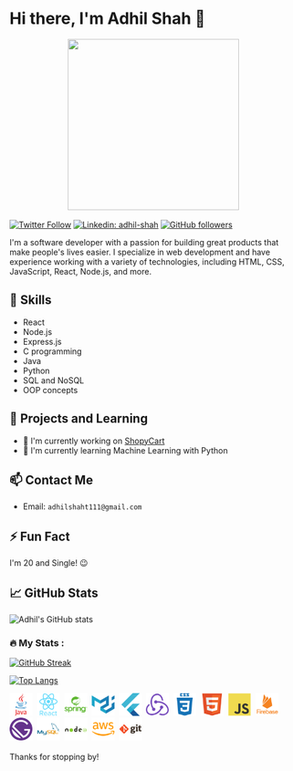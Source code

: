 # Hi there, I'm Adhil Shah 👋
<div id="header" align="center">
  <img src="https://media.giphy.com/media/gjrYDwbjnK8x36xZIO/giphy.gif" height = "300" width="300"/>
</div>

<!-- Social Media Badges -->

[![Twitter Follow](https://img.shields.io/twitter/follow/ShahDevp0?color=1DA1F2&label=Follow&logo=twitter&style=for-the-badge)](https://twitter.com/ShahDevp0) 
[![Linkedin: adhil-shah](https://img.shields.io/badge/-adhilshah-blue?style=for-the-badge&logo=Linkedin&logoColor=white&link=https://www.linkedin.com/in/adhil-shah-5643101b4/)](https://www.linkedin.com/in/adhil-shah-5643101b4/) 
[![GitHub followers](https://img.shields.io/github/followers/ADHIL007?logo=GitHub&style=for-the-badge)](https://github.com/ADHIL007)

<!-- Introduction -->



I'm a software developer with a passion for building great products that make people's lives easier. I specialize in web development and have experience working with a variety of technologies, including HTML, CSS, JavaScript, React, Node.js, and more.

<!-- Skills -->

## 🚀 Skills

- React
- Node.js
- Express.js
- C programming
- Java
- Python
- SQL and NoSQL
- OOP concepts

<!-- Projects and Learning -->

## 🔭 Projects and Learning

- 🔭 I'm currently working on [ShopyCart](https://github.com/ADHIL007/ShopyCart)
- 🌱 I'm currently learning Machine Learning with Python

<!-- Contact Me -->

## 📫 Contact Me

- Email: `adhilshaht111@gmail.com`

<!-- Fun Fact -->

## ⚡ Fun Fact

I'm 20 and Single! 😉

<!-- GitHub Stats -->

## 📈 GitHub Stats

![Adhil's GitHub stats](https://github-readme-stats.vercel.app/api?username=ADHIL007&show_icons=true&theme=radical)




### :fire: My Stats :
[![GitHub Streak](http://github-readme-streak-stats.herokuapp.com?user=ADHIL007&theme=dark&background=000000)](https://git.io/streak-stats)

[![Top Langs](https://github-readme-stats.vercel.app/api/top-langs/?username=ADHIL007&layout=compact&theme=vision-friendly-dark)](https://github.com/anuraghazra/github-readme-stats)
<div>
  <img src="https://github.com/devicons/devicon/blob/master/icons/java/java-original-wordmark.svg" title="Java" alt="Java" width="40" height="40"/>&nbsp;
  <img src="https://github.com/devicons/devicon/blob/master/icons/react/react-original-wordmark.svg" title="React" alt="React" width="40" height="40"/>&nbsp;
  <img src="https://github.com/devicons/devicon/blob/master/icons/spring/spring-original-wordmark.svg" title="Spring" alt="Spring" width="40" height="40"/>&nbsp;
  <img src="https://github.com/devicons/devicon/blob/master/icons/materialui/materialui-original.svg" title="Material UI" alt="Material UI" width="40" height="40"/>&nbsp;
  <img src="https://github.com/devicons/devicon/blob/master/icons/flutter/flutter-original.svg" title="Flutter" alt="Flutter" width="40" height="40"/>&nbsp;
  <img src="https://github.com/devicons/devicon/blob/master/icons/redux/redux-original.svg" title="Redux" alt="Redux " width="40" height="40"/>&nbsp;
  <img src="https://github.com/devicons/devicon/blob/master/icons/css3/css3-plain-wordmark.svg"  title="CSS3" alt="CSS" width="40" height="40"/>&nbsp;
  <img src="https://github.com/devicons/devicon/blob/master/icons/html5/html5-original.svg" title="HTML5" alt="HTML" width="40" height="40"/>&nbsp;
  <img src="https://github.com/devicons/devicon/blob/master/icons/javascript/javascript-original.svg" title="JavaScript" alt="JavaScript" width="40" height="40"/>&nbsp;
  <img src="https://github.com/devicons/devicon/blob/master/icons/firebase/firebase-plain-wordmark.svg" title="Firebase" alt="Firebase" width="40" height="40"/>&nbsp;
  <img src="https://github.com/devicons/devicon/blob/master/icons/gatsby/gatsby-original.svg" title="Gatsby"  alt="Gatsby" width="40" height="40"/>&nbsp;
  <img src="https://github.com/devicons/devicon/blob/master/icons/mysql/mysql-original-wordmark.svg" title="MySQL"  alt="MySQL" width="40" height="40"/>&nbsp;
  <img src="https://github.com/devicons/devicon/blob/master/icons/nodejs/nodejs-original-wordmark.svg" title="NodeJS" alt="NodeJS" width="40" height="40"/>&nbsp;
 <img src="https://github.com/devicons/devicon/blob/master/icons/amazonwebservices/amazonwebservices-plain-wordmark.svg" title="AWS" alt="AWS" width="40" height="40"/>&nbsp;
  <img src="https://github.com/devicons/devicon/blob/master/icons/git/git-original-wordmark.svg" title="Git" **alt="Git" width="40" height="40"/>
</div>


<br>
Thanks for stopping by!
